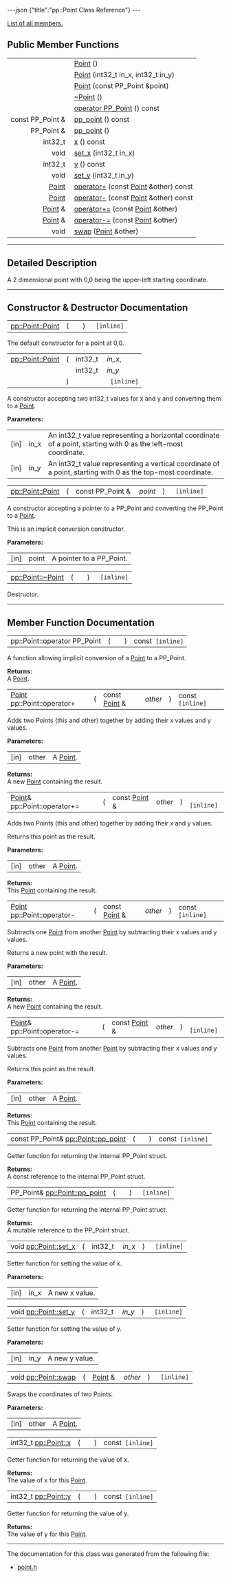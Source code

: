---json {"title":"pp::Point Class Reference"} ---

[List of all members.](/docs/native-client/pepper_stable/cpp/classpp_1_1_point-members/)

Public Member Functions
-----------------------

<table><tbody><tr class="odd"><td style="text-align: right;"> </td><td><a href="/docs/native-client/pepper_stable/cpp/classpp_1_1_point#a0175483c538fdf65c7bd056f0dc25b90" class="el">Point</a> ()</td></tr><tr class="even"><td style="text-align: right;"> </td><td><a href="/docs/native-client/pepper_stable/cpp/classpp_1_1_point#a18c7d4691920879ed45bde20b79c8d76" class="el">Point</a> (int32_t in_x, int32_t in_y)</td></tr><tr class="odd"><td style="text-align: right;"> </td><td><a href="/docs/native-client/pepper_stable/cpp/classpp_1_1_point#a3d572a358d2f3ce860bc7d0406e1c1da" class="el">Point</a> (const PP_Point &amp;point)</td></tr><tr class="even"><td style="text-align: right;"> </td><td><a href="/docs/native-client/pepper_stable/cpp/classpp_1_1_point#abd093db1c01b63642cf8a8b73620626e" class="el">~Point</a> ()</td></tr><tr class="odd"><td style="text-align: right;"> </td><td><a href="/docs/native-client/pepper_stable/cpp/classpp_1_1_point#a2d5803331cba5ef9f6fea1dca3fb0773" class="el">operator PP_Point</a> () const</td></tr><tr class="even"><td style="text-align: right;">const PP_Point &amp; </td><td><a href="/docs/native-client/pepper_stable/cpp/classpp_1_1_point#a1e25e160421a213924a4956a1d8da8b8" class="el">pp_point</a> () const</td></tr><tr class="odd"><td style="text-align: right;">PP_Point &amp; </td><td><a href="/docs/native-client/pepper_stable/cpp/classpp_1_1_point#afff81b0164d11767c03a49e8e6ee3509" class="el">pp_point</a> ()</td></tr><tr class="even"><td style="text-align: right;">int32_t </td><td><a href="/docs/native-client/pepper_stable/cpp/classpp_1_1_point#a802963acd6223e5520c4e93a0ae7c1ab" class="el">x</a> () const</td></tr><tr class="odd"><td style="text-align: right;">void </td><td><a href="/docs/native-client/pepper_stable/cpp/classpp_1_1_point#a1282f3331d3565beafd7e939d6ffcac7" class="el">set_x</a> (int32_t in_x)</td></tr><tr class="even"><td style="text-align: right;">int32_t </td><td><a href="/docs/native-client/pepper_stable/cpp/classpp_1_1_point#a870a9bfcf7a54c18f4e5f382f69fc60d" class="el">y</a> () const</td></tr><tr class="odd"><td style="text-align: right;">void </td><td><a href="/docs/native-client/pepper_stable/cpp/classpp_1_1_point#af3e1a26a8dd635d8c77c5f86d81deb3c" class="el">set_y</a> (int32_t in_y)</td></tr><tr class="even"><td style="text-align: right;"><a href="/docs/native-client/pepper_stable/cpp/classpp_1_1_point/" class="el">Point</a> </td><td><a href="/docs/native-client/pepper_stable/cpp/classpp_1_1_point#a7f2e778a029a9c6303f9606c165bcd73" class="el">operator+</a> (const <a href="/docs/native-client/pepper_stable/cpp/classpp_1_1_point/" class="el">Point</a> &amp;other) const</td></tr><tr class="odd"><td style="text-align: right;"><a href="/docs/native-client/pepper_stable/cpp/classpp_1_1_point/" class="el">Point</a> </td><td><a href="/docs/native-client/pepper_stable/cpp/classpp_1_1_point#a098ba0a739056bec9da6706e7be28f2b" class="el">operator-</a> (const <a href="/docs/native-client/pepper_stable/cpp/classpp_1_1_point/" class="el">Point</a> &amp;other) const</td></tr><tr class="even"><td style="text-align: right;"><a href="/docs/native-client/pepper_stable/cpp/classpp_1_1_point/" class="el">Point</a> &amp; </td><td><a href="/docs/native-client/pepper_stable/cpp/classpp_1_1_point#a560a8ea46bd77f995f201437e78c26a9" class="el">operator+=</a> (const <a href="/docs/native-client/pepper_stable/cpp/classpp_1_1_point/" class="el">Point</a> &amp;other)</td></tr><tr class="odd"><td style="text-align: right;"><a href="/docs/native-client/pepper_stable/cpp/classpp_1_1_point/" class="el">Point</a> &amp; </td><td><a href="/docs/native-client/pepper_stable/cpp/classpp_1_1_point#a94cb2c93b7ab92c441bb4fc49a4223a3" class="el">operator-=</a> (const <a href="/docs/native-client/pepper_stable/cpp/classpp_1_1_point/" class="el">Point</a> &amp;other)</td></tr><tr class="even"><td style="text-align: right;">void </td><td><a href="/docs/native-client/pepper_stable/cpp/classpp_1_1_point#a197414e35cbd23b762fb04cb39bb2296" class="el">swap</a> (<a href="/docs/native-client/pepper_stable/cpp/classpp_1_1_point/" class="el">Point</a> &amp;other)</td></tr></tbody></table>

------------------------------------------------------------------------

<span id="details" class="anchor" style="margin: 0;"></span>

Detailed Description
--------------------

A 2 dimensional point with 0,0 being the upper-left starting coordinate.

------------------------------------------------------------------------

Constructor & Destructor Documentation
--------------------------------------

<span id="a0175483c538fdf65c7bd056f0dc25b90" class="anchor" style="margin: 0;"></span>

<table><tbody><tr class="odd"><td><a href="/docs/native-client/pepper_stable/cpp/classpp_1_1_point#a0175483c538fdf65c7bd056f0dc25b90" class="el">pp::Point::Point</a></td><td>(</td><td></td><td>)</td><td><code> [inline]</code></td></tr></tbody></table>

The default constructor for a point at 0,0.

<span id="a18c7d4691920879ed45bde20b79c8d76" class="anchor" style="margin: 0;"></span>

<table><tbody><tr class="odd"><td><a href="/docs/native-client/pepper_stable/cpp/classpp_1_1_point#a0175483c538fdf65c7bd056f0dc25b90" class="el">pp::Point::Point</a></td><td>(</td><td>int32_t </td><td><em>in_x</em>,</td></tr><tr class="even"><td></td><td></td><td>int32_t </td><td><em>in_y</em> </td></tr><tr class="odd"><td></td><td>)</td><td></td><td><code> [inline]</code></td></tr></tbody></table>

A constructor accepting two int32\_t values for x and y and converting them to a <a href="/docs/native-client/pepper_stable/cpp/classpp_1_1_point/" class="el" title="A 2 dimensional point with 0,0 being the upper-left starting coordinate.">Point</a>.

**Parameters:**  
<table><tbody><tr class="odd"><td>[in]</td><td>in_x</td><td>An int32_t value representing a horizontal coordinate of a point, starting with 0 as the left-most coordinate.</td></tr><tr class="even"><td>[in]</td><td>in_y</td><td>An int32_t value representing a vertical coordinate of a point, starting with 0 as the top-most coordinate.</td></tr></tbody></table>

<span id="a3d572a358d2f3ce860bc7d0406e1c1da" class="anchor" style="margin: 0;"></span>

<table><tbody><tr class="odd"><td><a href="/docs/native-client/pepper_stable/cpp/classpp_1_1_point#a0175483c538fdf65c7bd056f0dc25b90" class="el">pp::Point::Point</a></td><td>(</td><td>const PP_Point &amp; </td><td><em>point</em></td><td>)</td><td><code> [inline]</code></td></tr></tbody></table>

A constructor accepting a pointer to a PP\_Point and converting the PP\_Point to a <a href="/docs/native-client/pepper_stable/cpp/classpp_1_1_point/" class="el" title="A 2 dimensional point with 0,0 being the upper-left starting coordinate.">Point</a>.

This is an implicit conversion constructor.

**Parameters:**  
<table><tbody><tr class="odd"><td>[in]</td><td>point</td><td>A pointer to a PP_Point.</td></tr></tbody></table>

<span id="abd093db1c01b63642cf8a8b73620626e" class="anchor" style="margin: 0;"></span>

<table><tbody><tr class="odd"><td><a href="/docs/native-client/pepper_stable/cpp/classpp_1_1_point#abd093db1c01b63642cf8a8b73620626e" class="el">pp::Point::~Point</a></td><td>(</td><td></td><td>)</td><td><code> [inline]</code></td></tr></tbody></table>

Destructor.

------------------------------------------------------------------------

Member Function Documentation
-----------------------------

<span id="a2d5803331cba5ef9f6fea1dca3fb0773" class="anchor" style="margin: 0;"></span>

<table><tbody><tr class="odd"><td>pp::Point::operator PP_Point</td><td>(</td><td></td><td>)</td><td>const<code> [inline]</code></td></tr></tbody></table>

A function allowing implicit conversion of a <a href="/docs/native-client/pepper_stable/cpp/classpp_1_1_point/" class="el" title="A 2 dimensional point with 0,0 being the upper-left starting coordinate.">Point</a> to a PP\_Point.

**Returns:**  
A <a href="/docs/native-client/pepper_stable/cpp/classpp_1_1_point/" class="el" title="A 2 dimensional point with 0,0 being the upper-left starting coordinate.">Point</a>.

<span id="a7f2e778a029a9c6303f9606c165bcd73" class="anchor" style="margin: 0;"></span>

<table><tbody><tr class="odd"><td><a href="/docs/native-client/pepper_stable/cpp/classpp_1_1_point/" class="el">Point</a> pp::Point::operator+</td><td>(</td><td>const <a href="/docs/native-client/pepper_stable/cpp/classpp_1_1_point/" class="el">Point</a> &amp; </td><td><em>other</em></td><td>)</td><td>const<code> [inline]</code></td></tr></tbody></table>

Adds two Points (this and other) together by adding their x values and y values.

**Parameters:**  
<table><tbody><tr class="odd"><td>[in]</td><td>other</td><td>A <a href="/docs/native-client/pepper_stable/cpp/classpp_1_1_point/" class="el" title="A 2 dimensional point with 0,0 being the upper-left starting coordinate.">Point</a>.</td></tr></tbody></table>

<!-- -->

**Returns:**  
A new <a href="/docs/native-client/pepper_stable/cpp/classpp_1_1_point/" class="el" title="A 2 dimensional point with 0,0 being the upper-left starting coordinate.">Point</a> containing the result.

<span id="a560a8ea46bd77f995f201437e78c26a9" class="anchor" style="margin: 0;"></span>

<table><tbody><tr class="odd"><td><a href="/docs/native-client/pepper_stable/cpp/classpp_1_1_point/" class="el">Point</a>&amp; pp::Point::operator+=</td><td>(</td><td>const <a href="/docs/native-client/pepper_stable/cpp/classpp_1_1_point/" class="el">Point</a> &amp; </td><td><em>other</em></td><td>)</td><td><code> [inline]</code></td></tr></tbody></table>

Adds two Points (this and other) together by adding their x and y values.

Returns this point as the result.

**Parameters:**  
<table><tbody><tr class="odd"><td>[in]</td><td>other</td><td>A <a href="/docs/native-client/pepper_stable/cpp/classpp_1_1_point/" class="el" title="A 2 dimensional point with 0,0 being the upper-left starting coordinate.">Point</a>.</td></tr></tbody></table>

<!-- -->

**Returns:**  
This <a href="/docs/native-client/pepper_stable/cpp/classpp_1_1_point/" class="el" title="A 2 dimensional point with 0,0 being the upper-left starting coordinate.">Point</a> containing the result.

<span id="a098ba0a739056bec9da6706e7be28f2b" class="anchor" style="margin: 0;"></span>

<table><tbody><tr class="odd"><td><a href="/docs/native-client/pepper_stable/cpp/classpp_1_1_point/" class="el">Point</a> pp::Point::operator-</td><td>(</td><td>const <a href="/docs/native-client/pepper_stable/cpp/classpp_1_1_point/" class="el">Point</a> &amp; </td><td><em>other</em></td><td>)</td><td>const<code> [inline]</code></td></tr></tbody></table>

Subtracts one <a href="/docs/native-client/pepper_stable/cpp/classpp_1_1_point/" class="el" title="A 2 dimensional point with 0,0 being the upper-left starting coordinate.">Point</a> from another <a href="/docs/native-client/pepper_stable/cpp/classpp_1_1_point/" class="el" title="A 2 dimensional point with 0,0 being the upper-left starting coordinate.">Point</a> by subtracting their x values and y values.

Returns a new point with the result.

**Parameters:**  
<table><tbody><tr class="odd"><td>[in]</td><td>other</td><td>A <a href="/docs/native-client/pepper_stable/cpp/classpp_1_1_point/" class="el" title="A 2 dimensional point with 0,0 being the upper-left starting coordinate.">Point</a>.</td></tr></tbody></table>

<!-- -->

**Returns:**  
A new <a href="/docs/native-client/pepper_stable/cpp/classpp_1_1_point/" class="el" title="A 2 dimensional point with 0,0 being the upper-left starting coordinate.">Point</a> containing the result.

<span id="a94cb2c93b7ab92c441bb4fc49a4223a3" class="anchor" style="margin: 0;"></span>

<table><tbody><tr class="odd"><td><a href="/docs/native-client/pepper_stable/cpp/classpp_1_1_point/" class="el">Point</a>&amp; pp::Point::operator-=</td><td>(</td><td>const <a href="/docs/native-client/pepper_stable/cpp/classpp_1_1_point/" class="el">Point</a> &amp; </td><td><em>other</em></td><td>)</td><td><code> [inline]</code></td></tr></tbody></table>

Subtracts one <a href="/docs/native-client/pepper_stable/cpp/classpp_1_1_point/" class="el" title="A 2 dimensional point with 0,0 being the upper-left starting coordinate.">Point</a> from another <a href="/docs/native-client/pepper_stable/cpp/classpp_1_1_point/" class="el" title="A 2 dimensional point with 0,0 being the upper-left starting coordinate.">Point</a> by subtracting their x values and y values.

Returns this point as the result.

**Parameters:**  
<table><tbody><tr class="odd"><td>[in]</td><td>other</td><td>A <a href="/docs/native-client/pepper_stable/cpp/classpp_1_1_point/" class="el" title="A 2 dimensional point with 0,0 being the upper-left starting coordinate.">Point</a>.</td></tr></tbody></table>

<!-- -->

**Returns:**  
This <a href="/docs/native-client/pepper_stable/cpp/classpp_1_1_point/" class="el" title="A 2 dimensional point with 0,0 being the upper-left starting coordinate.">Point</a> containing the result.

<span id="a1e25e160421a213924a4956a1d8da8b8" class="anchor" style="margin: 0;"></span>

<table><tbody><tr class="odd"><td>const PP_Point&amp; <a href="/docs/native-client/pepper_stable/cpp/classpp_1_1_point#a1e25e160421a213924a4956a1d8da8b8" class="el">pp::Point::pp_point</a></td><td>(</td><td></td><td>)</td><td>const<code> [inline]</code></td></tr></tbody></table>

Getter function for returning the internal PP\_Point struct.

**Returns:**  
A const reference to the internal PP\_Point struct.

<span id="afff81b0164d11767c03a49e8e6ee3509" class="anchor" style="margin: 0;"></span>

<table><tbody><tr class="odd"><td>PP_Point&amp; <a href="/docs/native-client/pepper_stable/cpp/classpp_1_1_point#a1e25e160421a213924a4956a1d8da8b8" class="el">pp::Point::pp_point</a></td><td>(</td><td></td><td>)</td><td><code> [inline]</code></td></tr></tbody></table>

Getter function for returning the internal PP\_Point struct.

**Returns:**  
A mutable reference to the PP\_Point struct.

<span id="a1282f3331d3565beafd7e939d6ffcac7" class="anchor" style="margin: 0;"></span>

<table><tbody><tr class="odd"><td>void <a href="/docs/native-client/pepper_stable/cpp/classpp_1_1_point#a1282f3331d3565beafd7e939d6ffcac7" class="el">pp::Point::set_x</a></td><td>(</td><td>int32_t </td><td><em>in_x</em></td><td>)</td><td><code> [inline]</code></td></tr></tbody></table>

Setter function for setting the value of x.

**Parameters:**  
<table><tbody><tr class="odd"><td>[in]</td><td>in_x</td><td>A new x value.</td></tr></tbody></table>

<span id="af3e1a26a8dd635d8c77c5f86d81deb3c" class="anchor" style="margin: 0;"></span>

<table><tbody><tr class="odd"><td>void <a href="/docs/native-client/pepper_stable/cpp/classpp_1_1_point#af3e1a26a8dd635d8c77c5f86d81deb3c" class="el">pp::Point::set_y</a></td><td>(</td><td>int32_t </td><td><em>in_y</em></td><td>)</td><td><code> [inline]</code></td></tr></tbody></table>

Setter function for setting the value of y.

**Parameters:**  
<table><tbody><tr class="odd"><td>[in]</td><td>in_y</td><td>A new y value.</td></tr></tbody></table>

<span id="a197414e35cbd23b762fb04cb39bb2296" class="anchor" style="margin: 0;"></span>

<table><tbody><tr class="odd"><td>void <a href="/docs/native-client/pepper_stable/cpp/classpp_1_1_point#a197414e35cbd23b762fb04cb39bb2296" class="el">pp::Point::swap</a></td><td>(</td><td><a href="/docs/native-client/pepper_stable/cpp/classpp_1_1_point/" class="el">Point</a> &amp; </td><td><em>other</em></td><td>)</td><td><code> [inline]</code></td></tr></tbody></table>

Swaps the coordinates of two Points.

**Parameters:**  
<table><tbody><tr class="odd"><td>[in]</td><td>other</td><td>A <a href="/docs/native-client/pepper_stable/cpp/classpp_1_1_point/" class="el" title="A 2 dimensional point with 0,0 being the upper-left starting coordinate.">Point</a>.</td></tr></tbody></table>

<span id="a802963acd6223e5520c4e93a0ae7c1ab" class="anchor" style="margin: 0;"></span>

<table><tbody><tr class="odd"><td>int32_t <a href="/docs/native-client/pepper_stable/cpp/classpp_1_1_point#a802963acd6223e5520c4e93a0ae7c1ab" class="el">pp::Point::x</a></td><td>(</td><td></td><td>)</td><td>const<code> [inline]</code></td></tr></tbody></table>

Getter function for returning the value of x.

**Returns:**  
The value of x for this <a href="/docs/native-client/pepper_stable/cpp/classpp_1_1_point/" class="el" title="A 2 dimensional point with 0,0 being the upper-left starting coordinate.">Point</a>.

<span id="a870a9bfcf7a54c18f4e5f382f69fc60d" class="anchor" style="margin: 0;"></span>

<table><tbody><tr class="odd"><td>int32_t <a href="/docs/native-client/pepper_stable/cpp/classpp_1_1_point#a870a9bfcf7a54c18f4e5f382f69fc60d" class="el">pp::Point::y</a></td><td>(</td><td></td><td>)</td><td>const<code> [inline]</code></td></tr></tbody></table>

Getter function for returning the value of y.

**Returns:**  
The value of y for this <a href="/docs/native-client/pepper_stable/cpp/classpp_1_1_point/" class="el" title="A 2 dimensional point with 0,0 being the upper-left starting coordinate.">Point</a>.

------------------------------------------------------------------------

The documentation for this class was generated from the following file:

-   <a href="/docs/native-client/pepper_stable/cpp/point_8h/" class="el">point.h</a>
